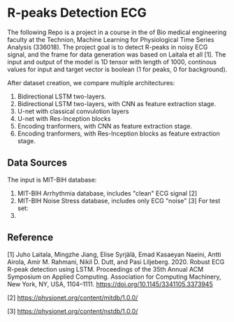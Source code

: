 # R-peaks Detection ECG

The following Repo is a project in a course in the of Bio medical engineering faculty at the Technion, Machine Learning for Physiological Time Series Analysis (336018).
The project goal is to detect R-peaks in noisy ECG signal, and the frame for data generation was based on Laitala et all [1].
The input and output of the model is 1D tensor with length of 1000, continous values for input and target vector is boolean (1 for peaks, 0 for background).

After dataset creation, we compare multiple architectures:
 1. Bidirectional LSTM two-layers. 
 2. Bidirectional LSTM two-layers, with CNN as feature extraction stage.
 3. U-net with classical convulotion layers
 4. U-net with Res-Inception blocks
 5. Encoding tranformers, with CNN as feature extraction stage.
 6. Encoding tranformers, with Res-Inception blocks as feature extraction stage.


## Data Sources
The input is MIT-BIH database: 
1. MIT-BIH Arrhythmia database, includes "clean" ECG signal [2]
2. MIT-BIH Noise Stress database, includes only ECG "noise" [3]
For test set:
3. 







## Reference

[1] Juho Laitala, Mingzhe Jiang, Elise Syrjälä, Emad Kasaeyan Naeini, Antti Airola, Amir M. Rahmani, Nikil D. Dutt, and Pasi Liljeberg. 2020. Robust ECG R-peak detection using LSTM. Proceedings of the 35th Annual ACM Symposium on Applied Computing. Association for Computing Machinery, New York, NY, USA, 1104–1111. https://doi.org/10.1145/3341105.3373945

[2] https://physionet.org/content/mitdb/1.0.0/

[3] https://physionet.org/content/nstdb/1.0.0/

